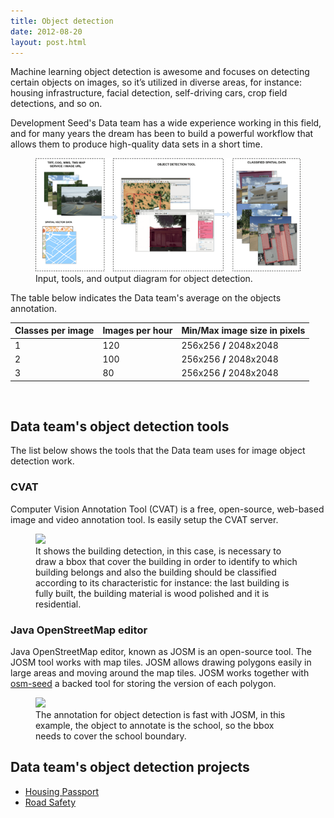 ```yaml
---
title: Object detection
date: 2012-08-20
layout: post.html
---
```


Machine learning object detection is awesome and focuses on detecting certain objects on images, so it’s utilized in diverse areas, for instance: housing infrastructure, facial detection, self-driving cars, crop field detections, and so on.

Development Seed's Data team has a wide experience working in this field, and for many years the dream has been to build a powerful workflow that allows them to produce high-quality data sets in a short time.

<figure class="align-center">
  <img src="/assets/images/flowchart_object_detection.png"/>
  <figcaption>Input, tools, and output diagram for object detection.</figcaption>
</figure>

The table below indicates the Data team's average on the objects annotation.

<table class="table">
  <thead>
    <tr>
      <th scope="col">Classes per image</th>
      <th scope="col">Images per hour</th>
      <th scope="col">Min/Max image size in pixels</th>
    </tr>
  </thead>
  <tbody>
    <tr>
      <td>1</td>
      <td>120</td>
    <td>256x256 <strong>/</strong> 2048x2048</td>
    </tr>
    <tr>
      <td>2</td>
      <td>100</td>
      <td>256x256 <strong>/</strong> 2048x2048</td>
    </tr>
    <tr>
      <td>3</td>
      <td>80</td>
      <td>256x256 <strong>/</strong> 2048x2048</td>
    </tr>
  </tbody>
</table>
</br>

## Data team's object detection tools

The list below shows the tools that the Data team uses for image object detection work.

### CVAT

Computer Vision Annotation Tool (CVAT) is a free, open-source, web-based image and video annotation tool. Is easily setup the CVAT server.

<figure class="align-center">
  <img src="/assets/images/object_detection_tool_cvat.gif"/>
  <figcaption>It shows the building detection, in this case, is necessary to draw a bbox that cover the building in order to identify to which building belongs and also the building should be classified according to its characteristic for instance: the last building is fully built, the building material is wood polished and it is residential.</figcaption>
</figure>

### Java OpenStreetMap editor

Java OpenStreetMap editor, known as JOSM is an open-source tool. The JOSM tool works with map tiles. JOSM allows drawing polygons easily in large areas and moving around the map tiles. JOSM works together with [osm-seed](https://github.com/developmentseed/osm-seed) a backed tool for storing the version of each polygon.

<figure class="align-center">
  <img src="/assets/images/object_detection_tool_josm.gif"/>
  <figcaption>The annotation for object detection is fast with JOSM, in this example, the object to annotate is the school, so the bbox needs to cover the school boundary.</figcaption>
</figure>

## Data team's object detection projects

- [Housing Passport](/highlighted-projects/housing-passport/)
- [Road Safety](/highlighted-projects/road-safety/)
